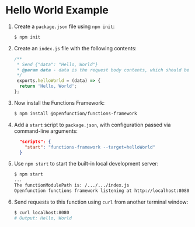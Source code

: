 # Hello World Example

1. Create a `package.json` file using `npm init`:

   ```bash
   $ npm init
   ```

2. Create an `index.js` file with the following contents:

   ```js
   /**
    * Send {"data": "Hello, World"}
    * @param data - data is the request body contents, which should be a json object
    */
    exports.helloWorld = (data) => {
     return 'Hello, World';
   };
   ```

3. Now install the Functions Framework:

   ```bash
   $ npm install @openfunction/functions-framework
   ```

4. Add a `start` script to `package.json`, with configuration passed via command-line arguments:

   ```json
     "scripts": {
       "start": "functions-framework --target=helloWorld"
     }
   ```

5. Use `npm start` to start the built-in local development server:

   ```bash
   $ npm start
   ...
   The functionModulePath is: /.../.../index.js
   Openfunction functions framework listening at http://localhost:8080
   ```

6. Send requests to this function using `curl` from another terminal window:

   ```bash
   $ curl localhost:8080
   # Output: Hello, World
   ```
